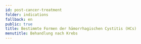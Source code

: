 ```yaml
---
id: post-cancer-treatment
folder: indications
fallback: en
public: true
title: Bestimmte Formen der hämorrhagischen Cystitis (HCs)
menutitle: Behandlung nach Krebs
---
```

